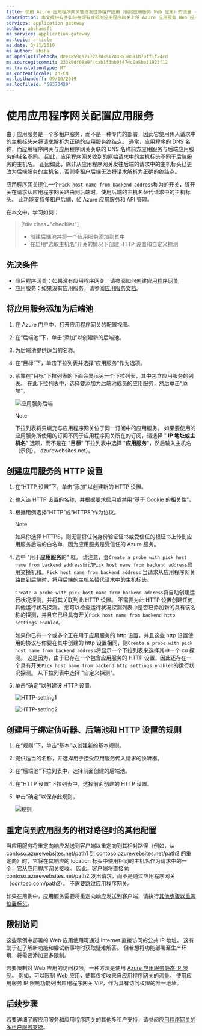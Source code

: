 ```yaml
---
title: 使用 Azure 应用程序网关管理发往多租户应用（例如应用服务 Web 应用）的流量 - 门户
description: 本文提供有关如何在现有或新的应用程序网关上将 Azure 应用服务 Web 应用配置为后端池成员的指导。
services: application-gateway
author: abshamsft
ms.service: application-gateway
ms.topic: article
ms.date: 3/11/2019
ms.author: absha
ms.openlocfilehash: dee4859c57172a703517848510a31b70ff1f24cd
ms.sourcegitcommit: 23389df08a9f4cab1f3bb0f474c0e5ba31923f12
ms.translationtype: MT
ms.contentlocale: zh-CN
ms.lasthandoff: 09/10/2019
ms.locfileid: "68370429"
---
```

# <a name="configure-app-service-with-application-gateway"></a>使用应用程序网关配置应用服务

由于应用服务是一个多租户服务，而不是一种专门的部署，因此它使用传入请求中的主机标头来将请求解析为正确的应用服务终结点。 通常，应用程序的 DNS 名称，而应用程序网关与应用程序网关关联的 DNS 名称前方应用服务与后端应用服务的域名不同。 因此，应用程序网关收到的原始请求中的主机标头不同于后端服务的主机名。 正因如此，除非从应用程序网关发往后端的请求中的主机标头已更改为后端服务的主机名，否则多租户后端无法将请求解析为正确的终结点。

应用程序网关提供一个`Pick host name from backend address`称为的开关，该开关在请求从应用程序网关路由到后端时，使用后端的主机名替代请求中的主机标头。 此功能支持多租户后端，如 Azure 应用服务和 API 管理。 

在本文中，学习如何：

> [!div class="checklist"]
>
> - 创建后端池并将一个应用服务添加到其中
> - 在启用“选取主机名”开关的情况下创建 HTTP 设置和自定义探测

## <a name="prerequisites"></a>先决条件

- 应用程序网关：如果没有应用程序网关，请参阅如何[创建应用程序网关](https://docs.microsoft.com/azure/application-gateway/quick-create-portal)
- 应用服务：如果没有应用服务，请参阅[应用服务文档](https://docs.microsoft.com/azure/app-service/)。

## <a name="add-app-service-as-backend-pool"></a>将应用服务添加为后端池

1. 在 Azure 门户中，打开应用程序网关的配置视图。

2. 在“后端池”下，单击“添加”以创建新的后端池。

3. 为后端池提供适当的名称。 

4. 在“目标”下，单击下拉列表并选择“应用服务”作为选项。

5. 紧靠在“目标”下拉列表的下面会显示另一个下拉列表，其中包含应用服务的列表。 在此下拉列表中，选择要添加为后端池成员的应用服务，然后单击“添加”。

   ![应用服务后端](./media/configure-web-app-portal/backendpool.png)
   
   > [!NOTE]
   > 下拉列表将只填充与应用程序网关位于同一订阅中的应用服务。 如果要使用的应用服务所使用的订阅不同于应用程序网关所在的订阅，请选择 " **IP 地址或主机名**" 选项，而不是在 "**目标**" 下拉列表中选择 "**应用服务**"，然后输入主机名（示例）。 azurewebsites.net）。

## <a name="create-http-settings-for-app-service"></a>创建应用服务的 HTTP 设置

1. 在“HTTP 设置”下，单击“添加”以创建新的 HTTP 设置。

2. 输入该 HTTP 设置的名称，并根据要求启用或禁用“基于 Cookie 的相关性”。

3. 根据用例选择“HTTP”或“HTTPS”作为协议。 

   > [!NOTE]
   > 如果你选择 HTTPS，则无需将任何身份验证证书或受信任的根证书上传到应用服务后端的白名单，因为应用服务是受信任的 Azure 服务。

4. 选中 "用于**应用服务**的" 框。 请注意，会`Create a probe with pick host name from backend address`自动`Pick host name from backend address`启用交换机和。`Pick host name from backend address` 当请求从应用程序网关路由到后端时，将用后端的主机名替代请求中的主机标头。  

   `Create a probe with pick host name from backend address`将自动创建运行状况探测，并将其关联到此 HTTP 设置。 不需要为此 HTTP 设置创建任何其他运行状况探测。 您可以检查运行状况探测列表中是否已<HTTP Setting name>添加新的具有该名称<Unique GUID>的探测，并且它已经具有开关`Pick host name from backend http settings enabled`。

   如果你已有一个或多个正在用于应用服务的 http 设置，并且这些 http 设置使用的协议与你要在其中创建的 http 设置相同，则`Create a probe with pick host name from backend address`将显示一个下拉列表来选择其中一个 cu 探测。 这是因为，由于已存在一个包含应用服务的 HTTP 设置，因此还存在一个具有开关`Pick host name from backend http settings enabled`的运行状况探测。 从下拉列表中选择 "自定义探测"。

5. 单击“确定”以创建该 HTTP 设置。

   ![HTTP-setting1](./media/configure-web-app-portal/http-setting1.png)

   ![HTTP-setting2](./media/configure-web-app-portal/http-setting2.png)



## <a name="create-rule-to-tie-the-listener-backend-pool-and-http-setting"></a>创建用于绑定侦听器、后端池和 HTTP 设置的规则

1. 在“规则”下，单击“基本”以创建新的基本规则。

2. 提供适当的名称，并选择用于接受应用服务传入请求的侦听器。

3. 在“后端池”下拉列表中，选择前面创建的后端池。

4. 在“HTTP 设置”下拉列表中，选择前面创建的 HTTP 设置。

5. 单击“确定”以保存此规则。

   ![规则](./media/configure-web-app-portal/rule.png)

## <a name="additional-configuration-in-case-of-redirection-to-app-services-relative-path"></a>重定向到应用服务的相对路径时的其他配置

当应用服务将重定向响应发送到客户端以重定向到其相对路径（例如，从 contoso.azurewebsites.net/path1 到 contoso.azurewebsites.net/path2 的重定向）时，它将在其响应的 location 标头中使用相同的主机名作为请求中的一个，它从应用程序网关接收。 因此，客户端将直接向 contoso.azurewebsites.net/path2 发出请求，而不是通过应用程序网关（contoso.com/path2）。 不需要跳过应用程序网关。

如果在用例中，应用服务需要将重定向响应发送到客户端，请执行[其他步骤以重写位置标头](https://docs.microsoft.com/azure/application-gateway/troubleshoot-app-service-redirection-app-service-url#sample-configuration)。

## <a name="restrict-access"></a>限制访问

这些示例中部署的 Web 应用使用可通过 Internet 直接访问的公共 IP 地址。 这有助于在了解新功能和尝试新事物时获取疑难解答。 但若想将功能部署至生产环境，将需要添加更多限制。

若要限制对 Web 应用的访问权限，一种方法是使用 [Azure 应用服务静态 IP 限制](../app-service/app-service-ip-restrictions.md)。 例如，可以限制 Web 应用，使其仅接收来自应用程序网关的流量。 使用应用服务 IP 限制功能列出应用程序网关 VIP，作为具有访问权限的唯一地址。

## <a name="next-steps"></a>后续步骤

若要详细了解应用服务和应用程序网关的其他多租户支持，请参阅[应用程序网关的多租户服务支持](https://docs.microsoft.com/azure/application-gateway/application-gateway-web-app-overview)。
